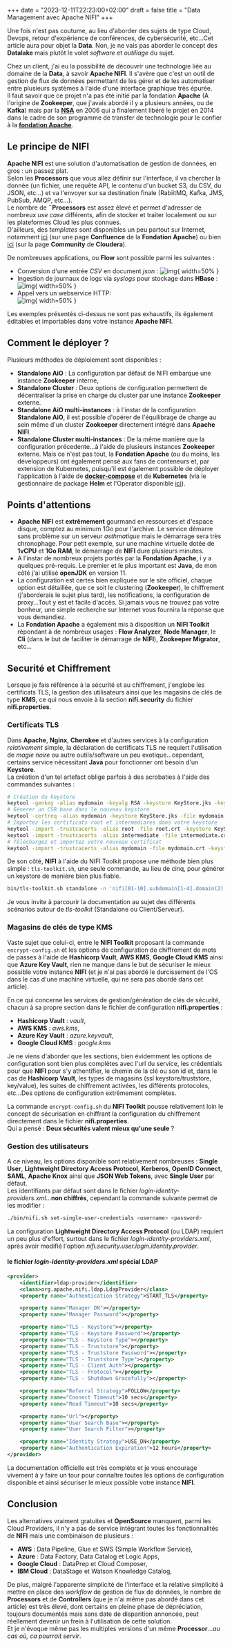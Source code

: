 +++
date = "2023-12-11T22:23:00+02:00"
draft = false
title = "Data Management avec Apache NIFI"
+++ 

Une fois n'est pas coutume, au lieu d'aborder des sujets de type Cloud, Devops, retour d'expérience de conférences, de cybersécurité, etc...Cet article aura pour objet la **Data**. Non, je ne vais pas aborder le concept des **Datalake** mais plutôt le volet *software* et *outillage* du sujet.  

Chez un client, j'ai eu la possibilité de découvrir une technologie liée au domaine de la **Data**, à savoir **Apache NIFI**. Il s'avère que c'est un outil de gestion de flux de données permettant de les gérer et de les automatiser entre plusieurs systèmes à l'aide d'une interface graphique très épurée.  
Il faut savoir que ce projet n'a pas été initié par la fondation **Apache** (A l'origine de **Zookeeper**, que j'avais abordé il y a plusieurs années, ou de **Kafka**) mais par la **[NSA](https://fr.wikipedia.org/wiki/National_Security_Agency)** en 2006 qui a finalement libéré le projet en 2014 dans le cadre de son programme de transfer de technologie pour le confier à la **[fondation Apache](https://www.apache.org/)**.

## Le principe de NIFI
**Apache NIFI** est une solution d'automatisation de gestion de données, en gros : un passez plat.  
Selon les **Processors** que vous allez définir sur l'interface, il va chercher la donnée (un fichier, une requête API, le contenu d'un bucket S3, du CSV, du JSON, etc...) et va l'envoyer sur sa destination finale (RabiitMQ, Kafka, JMS, PubSub, AMQP, etc...).  
Le nombre de **¨Processors** est assez élevé et permet d'adresser de nombreux *use case* différents, afin de stocker et traiter localement ou sur les plateformes Cloud les plus connues.  
D'ailleurs, des *templates* sont disponibles un peu partout sur Internet, notamment [ici](https://cwiki.apache.org/confluence/display/nifi/example+dataflow+templates) (sur une page **Confluence** de la **Fondation Apache**) ou bien [ici](https://community.cloudera.com/t5/Community-Articles/A-Collection-of-NiFi-Examples/ta-p/244334) (sur la page **Community** de **Cloudera**).  

De nombreuses applications, ou **Flow** sont possible parmi les suivantes :  
- Conversion d'une entrée *CSV* en document *json* : 
![img](/images/nifi-1.png){ width=50% }  
- Ingestion de journaux de logs via *syslogs* pour stockage dans **HBase** :   
![img](/images/nifi-2.png){ width=50% }  
- Appel vers un webservice HTTP:  
![img](/images/nifi-3.png){ width=50% } 

Les exemples présentés ci-dessus ne sont pas exhaustifs, ils également éditables et importables dans votre instance **Apache NIFI**.

## Comment le déployer ?
Plusieurs méthodes de déploiement sont disponibles :  
- **Standalone AiO** : La configuration par défaut de NIFI embarque une instance **Zookeeper** interne,  
- **Standalone Cluster** : Deux options de configuration permettent de décentraliser la prise en charge du cluster par une instance **Zookeeper** externe.  
- **Standalone AiO multi-instances** : à l'instar de la configuration **Standalone AiO**, il est possible d'opérer de l'équilibrage de charge au sein même d'un cluster **Zookeeper** directement intégré dans **Apache NIFI**.  
- **Standalone Cluster multi-instances** : De la même manière que la configuration précedente...à l'aide de plusieurs instances **Zookeeper** externe.
Mais ce n'est pas tout, la **Fondation Apache** (ou du moins, les développeurs) ont également pensé aux fans de conteneurs et, par extension de Kubernetes, puisqu'il est également possible de déployer l'application à l'aide de [**docker-compose**]() et de **Kubernetes** (via le gestionnaire de package **Helm** et l'Operator disponible [ici](https://konpyutaika.github.io/nifikop/)).  

## Points d'attentions
- **Apache NIFI** est **extrêmement** gourmand en ressources et d'espace disque, comptez au minimum 1Go pour l'archive. Le service démarre sans problème sur un serveur *asthmatique* mais le démarrage sera très chronophage. Pour petit exemple, sur une machine virtuelle dotée de **1vCPU** et **1Go RAM**, le démarrage de **NIFI** dure plusieurs minutes.  
- A l'instar de nombreux projets portés par la **Fondation Apache**, i y a quelques pré-requis. Le premier et le plus important est **Java**, de mon côté j'ai utilisé **openJDK** en version 11.  
- La configuration est certes bien expliquée sur le site officiel, chaque option est détaillée, que ce soit le clustering (**Zookeeper**), le chiffrement (j'aborderais le sujet plus tard), les notifications, la configuration de proxy...Tout y est et facile d'accès. Si jamais vous ne trouvez pas votre bonheur, une simple recherche sur Internet vous fournira la réponse que vous demandiez.  
- La **Fondation Apache** a également mis à disposition un **NIFI Toolkit** répondant à de nombreux usages : **Flow Analyzer**, **Node Manager**, le **Cli** (dans le but de faciliter le démarrage de **NIFI**), **Zookeeper Migrator**, etc...  

## Securité et Chiffrement
Lorsque je fais référence à la sécurité et au chiffrement, j'englobe les certificats TLS, la gestion des utilisateurs ainsi que les magasins de clés de type **KMS**, ce qui nous envoie à la section **nifi.security** du fichier **nifi.properties**.  

### Certificats TLS
Dans **Apache**, **Nginx**, **Cherokee** et d'autres services à la configuration *relativement* simple, la déclaration de certificats TLS ne requiert l'utilisation de *magie noire* ou autre outils/software un peu exotique...cependant, certains service nécessitant **Java** pour fonctionner ont besoin d'un **Keystore**.  
La création d'un tel artefact oblige parfois à des acrobaties à l'aide des commandes suivantes :  
```bash
# Création du keystore
keytool -genkey -alias mydomain -keyalg RSA -keystore KeyStore.jks -keysize 2048
# Génerer un CSR base dans le nouveau keystore
keytool -certreq -alias mydomain -keystore KeyStore.jks -file mydomain.csr
# Importez les certificats root et intermédiares dans votre keystore
keytool -import -trustcacerts -alias root -file root.crt -keystore KeyStore.jks
keytool -import -trustcacerts -alias intermediate -file intermediate.crt -keystore KeyStore.jks
# Téléchargez et importez votre nouveau certificat
keytool -import -trustcacerts -alias mydomain -file mydomain.crt -keystore KeyStore.jks
```

De son côté, **NIFI** à l'aide du NIFI Toolkit propose une méthode bien plus simple : `tls-toolkit.sh`, une seule commande, au lieu de cinq, pour générer un keystore de manière bien plus fiable.  
```bash
bin/tls-toolkit.sh standalone -n 'nifi[01-10].subdomain[1-4].domain(2)' -C 'CN=username,OU=NIFI' --subjectAlternativeNames 'nifi[21-30].other[2-5].example.com(2)'
```  
Je vous invite à parcourir la documentation au sujet des différents scénarios autour de *tls-toolkit* (Standalone ou Client/Serveur).

### Magasins de clés de type KMS
Vaste sujet que celui-ci, entre le **NIFI Toolkit** proposant la commande `encrypt-config.sh` et les options de configuration de chiffrement de mots de passes à l'aide de **Hashicorp Vault**, **AWS KMS**, **Google Cloud KMS** ainsi que **Azure Key Vault**, rien ne manque dans le but de sécuriser le mieux possible votre instance **NIFI** (et je n'ai pas abordé le durcissement de l'OS dans le cas d'une machine virtuelle, qui ne sera pas abordé dans cet article).  

En ce qui concerne les services de gestion/génération de clés de sécurité, chacun à sa propre section dans le fichier de configuration **nifi.properties** :  
- **Hashicorp Vault** : *vault*,  
- **AWS KMS** : *aws.kms*,  
- **Azure Key Vault** : *azure.keyvault*,  
- **Google Cloud KMS** : *google.kms*  

Je ne viens d'aborder que les sections, bien évidemment les options de configuration sont bien plus complètes avec l'url du service, les crédentials pour que **NIFI** pour s'y athentifier, le chemin de la clé ou son id et, dans le cas de **Hashicorp Vault**, les types de magasins (ssl keystore/truststore, key/value), les suites de chiffrement activées, les différents protocoles, etc...Des options de configuration extrêmement complètes.

La commande `encrypt-config.sh` du **NIFI Toolkit** pousse relativement loin le concept de sécurisation en chiffrant la configuration du chiffrement directement dans le fichier **nifi.properties**.  
Qui a pensé : **Deux sécurités valent mieux qu'une seule** ?

### Gestion des utilisateurs
A ce niveau, les options disponible sont relativement nombreuses : **Single User**, **Lightweight Directory Access Protocol**, **Kerberos**, **OpenID Connect**, **SAML**, **Apache Knox** ainsi que **JSON Web Tokens**, avec **Single User** par défaut.  
Les identifiants par défaut sont dans le fichier *login-identity-providers.xml*...**non chiffrés**, cependant la commande suivante permet de les modifier :  
```bash
./bin/nifi.sh set-single-user-credentials <username> <password>
``` 

La configuration **Lightweight Directory Access Protocol** (ou LDAP) requiert un peu plus d'effort, surtout dans le fichier *login-identity-providers.xml*, après avoir modifié l'option *nifi.security.user.login.identity.provider*.  

#### le fichier *login-identity-providers.xml* spécial LDAP
```xml
<provider>
    <identifier>ldap-provider</identifier>
    <class>org.apache.nifi.ldap.LdapProvider</class>
    <property name="Authentication Strategy">START_TLS</property>

    <property name="Manager DN"></property>
    <property name="Manager Password"></property>

    <property name="TLS - Keystore"></property>
    <property name="TLS - Keystore Password"></property>
    <property name="TLS - Keystore Type"></property>
    <property name="TLS - Truststore"></property>
    <property name="TLS - Truststore Password"></property>
    <property name="TLS - Truststore Type"></property>
    <property name="TLS - Client Auth"></property>
    <property name="TLS - Protocol"></property>
    <property name="TLS - Shutdown Gracefully"></property>

    <property name="Referral Strategy">FOLLOW</property>
    <property name="Connect Timeout">10 secs</property>
    <property name="Read Timeout">10 secs</property>

    <property name="Url"></property>
    <property name="User Search Base"></property>
    <property name="User Search Filter"></property>

    <property name="Identity Strategy">USE_DN</property>
    <property name="Authentication Expiration">12 hours</property>
</provider>
```

La documentation officielle est très complète et je vous encourage vivement à y faire un tour pour connaître toutes les options de configuration disponible et ainsi sécuriser le mieux possible votre instance **NIFI**.

## Conclusion
Les alternatives vraiment gratuites et **OpenSource** manquent, parmi les Cloud Providers, il n'y a pas de service intégrant toutes les fonctionnalités de **NIFI** mais une combinaison de plusieurs :  
- **AWS** : Data Pipeline, Glue et SWS (Simple Workflow Service),  
- **Azure** : Data Factory, Data Catalog et Logic Apps,  
- **Google Cloud** : DataPrep et Cloud Composer,  
- **IBM Cloud** : DataStage et Watson Knowledge Catalog,  

De plus, malgré l'apparente simplicité de l'interface et la relative simplicité à mettre en place des *workflow* de gestion de flux de données, le nombre de **Processors** et de **Controllers** (que je n'ai même pas abordé dans cet article) est très élevé, dont certains en pleine phase de dépréciation, toujours documentés mais sans date de disparition annoncée, peut réellement devenir un frein à l'utilisation de cette solution.  
Et je n'évoque même pas les multiples versions d'un même **Processor**...*au cas où, ca pourrait servir*.